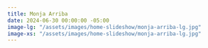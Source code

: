 ```yaml
---
title: Monja Arriba
date: 2024-06-30 00:00:00 -05:00
image-lg: "/assets/images/home-slideshow/monja-arriba-lg.jpg"
image-xs: "/assets/images/home-slideshow/monja-arriba-lg.jpg"
---
```


